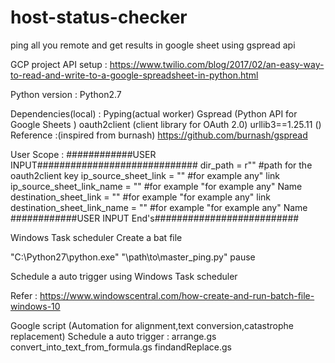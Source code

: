 # host-status-checker
ping all you remote and get results in google sheet using gspread api



GCP project API setup :
https://www.twilio.com/blog/2017/02/an-easy-way-to-read-and-write-to-a-google-spreadsheet-in-python.html

Python version : Python2.7


Dependencies(local) : 
Pyping(actual worker)
Gspread (Python API for Google Sheets )
 oauth2client (client library for OAuth 2.0)
urllib3==1.25.11 ()
Reference :(inspired from burnash)
https://github.com/burnash/gspread

User Scope :
############USER INPUT#############################
dir_path = r""  #path for the oauth2client key
ip_source_sheet_link = ""           #for example any" link
ip_source_sheet_link_name = ""      #for example "for example any" Name
destination_sheet_link = ""         #for example "for example any" link
destination_sheet_link_name = ""    #for example "for example any" Name
############USER INPUT End's##########################






Windows Task scheduler 
Create a bat file

"C:\Python27\python.exe" "\path\to\master_ping.py"
pause

Schedule a auto trigger using Windows Task scheduler 

Refer : https://www.windowscentral.com/how-create-and-run-batch-file-windows-10


Google script (Automation for alignment,text conversion,catastrophe replacement)
Schedule a auto trigger :
arrange.gs 
convert_into_text_from_formula.gs
findandReplace.gs




